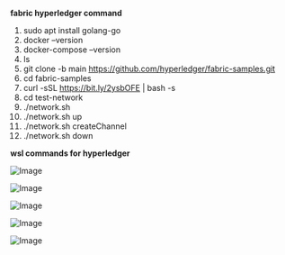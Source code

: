 <b> fabric hyperledger command </b> <br>

1.  sudo apt install golang-go
2.  docker –version
3.  docker-compose –version
4.  ls
5.  git clone -b main https://github.com/hyperledger/fabric-samples.git
6.  cd fabric-samples
7.  curl -sSL https://bit.ly/2ysbOFE | bash -s
8.  cd test-network
9.   ./network.sh
10.   ./network.sh up
11.    ./network.sh createChannel
12.    ./network.sh down

   
<b> wsl commands for hyperledger </b>  <br>

![Image](https://github.com/user-attachments/assets/9803e351-0707-41e6-be2c-e8389ce6004c) <br>

![Image](https://github.com/user-attachments/assets/16049c15-8b37-4d40-b066-94e3f6c310b6) <br>

![Image](https://github.com/user-attachments/assets/7d3ce95b-bf01-48a5-b220-24f51bd94a92) <br>

![Image](https://github.com/user-attachments/assets/7b3a0449-46e5-4794-b955-92f8d2d2d11d) <br>

![Image](https://github.com/user-attachments/assets/5a7fde5f-384c-49ff-8054-7bacfa6b6591)
